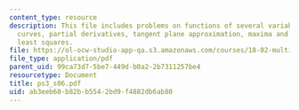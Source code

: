 ```yaml
---
content_type: resource
description: This file includes problems on functions of several variables, level
  curves, partial derivatives, tangent plane approximation, maxima and minima, and
  least squares.
file: https://ol-ocw-studio-app-qa.s3.amazonaws.com/courses/18-02-multivariable-calculus-spring-2006/ab3eeb60b82bb5542bd9f4882db6ab80_ps3_s06.pdf
file_type: application/pdf
parent_uid: 99ca73d7-5be7-449d-b0a2-2b7311257be4
resourcetype: Document
title: ps3_s06.pdf
uid: ab3eeb60-b82b-b554-2bd9-f4882db6ab80
---
```

